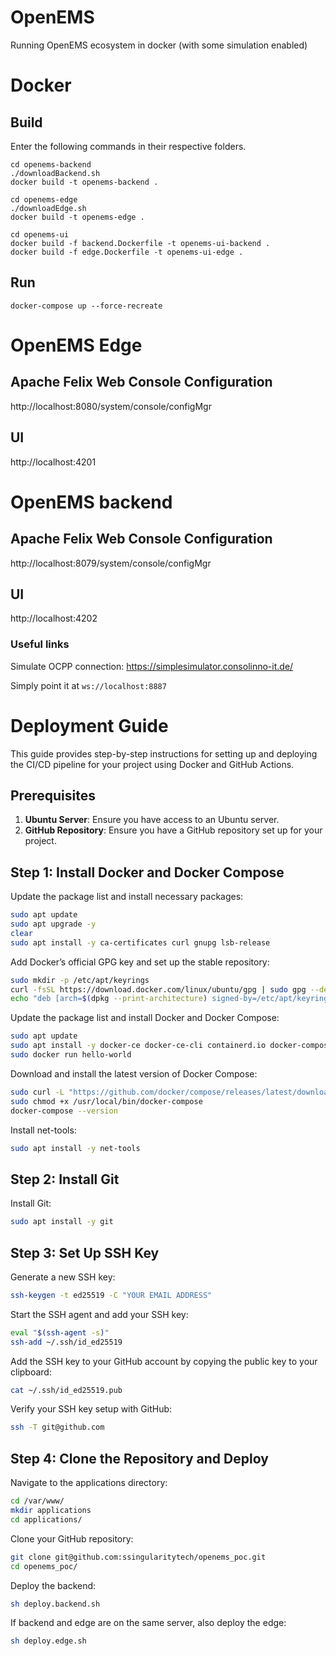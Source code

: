 # OpenEMS

Running OpenEMS ecosystem in docker (with some simulation enabled)

# Docker

## Build

Enter the following commands in their respective folders.

```
cd openems-backend
./downloadBackend.sh
docker build -t openems-backend .
```

```
cd openems-edge
./downloadEdge.sh
docker build -t openems-edge .
```

```
cd openems-ui
docker build -f backend.Dockerfile -t openems-ui-backend .
docker build -f edge.Dockerfile -t openems-ui-edge .
```

## Run

`docker-compose up --force-recreate`

# OpenEMS Edge
## Apache Felix Web Console Configuration 
http://localhost:8080/system/console/configMgr

## UI
http://localhost:4201


# OpenEMS backend
## Apache Felix Web Console Configuration 
http://localhost:8079/system/console/configMgr

## UI
http://localhost:4202

### Useful links
Simulate OCPP connection:
https://simplesimulator.consolinno-it.de/

Simply point it at `ws://localhost:8887`

# Deployment Guide

This guide provides step-by-step instructions for setting up and deploying the CI/CD pipeline for your project using Docker and GitHub Actions.

## Prerequisites

1. **Ubuntu Server**: Ensure you have access to an Ubuntu server.
2. **GitHub Repository**: Ensure you have a GitHub repository set up for your project.

## Step 1: Install Docker and Docker Compose

Update the package list and install necessary packages:

```sh
sudo apt update
sudo apt upgrade -y
clear
sudo apt install -y ca-certificates curl gnupg lsb-release
```

Add Docker’s official GPG key and set up the stable repository:
  
```sh
sudo mkdir -p /etc/apt/keyrings
curl -fsSL https://download.docker.com/linux/ubuntu/gpg | sudo gpg --dearmor -o /etc/apt/keyrings/docker.gpg
echo "deb [arch=$(dpkg --print-architecture) signed-by=/etc/apt/keyrings/docker.gpg] https://download.docker.com/linux/ubuntu $(lsb_release -cs) stable" | sudo tee /etc/apt/sources.list.d/docker.list > /dev/null
```

Update the package list and install Docker and Docker Compose:

```sh
sudo apt update
sudo apt install -y docker-ce docker-ce-cli containerd.io docker-compose-plugin
sudo docker run hello-world
```

Download and install the latest version of Docker Compose:

```sh
sudo curl -L "https://github.com/docker/compose/releases/latest/download/docker-compose-$(uname -s)-$(uname -m)" -o /usr/local/bin/docker-compose
sudo chmod +x /usr/local/bin/docker-compose
docker-compose --version
```

Install net-tools:

```sh
sudo apt install -y net-tools
```

## Step 2: Install Git

Install Git:

```sh
sudo apt install -y git
```

## Step 3: Set Up SSH Key

Generate a new SSH key:

```sh
ssh-keygen -t ed25519 -C "YOUR EMAIL ADDRESS"
```

Start the SSH agent and add your SSH key:

```sh
eval "$(ssh-agent -s)"
ssh-add ~/.ssh/id_ed25519
```

Add the SSH key to your GitHub account by copying the public key to your clipboard:

```sh
cat ~/.ssh/id_ed25519.pub
```

Verify your SSH key setup with GitHub:

```sh
ssh -T git@github.com
```

## Step 4: Clone the Repository and Deploy

Navigate to the applications directory:

```sh
cd /var/www/
mkdir applications
cd applications/
```

Clone your GitHub repository:

```sh
git clone git@github.com:ssingularitytech/openems_poc.git
cd openems_poc/
```

Deploy the backend:

```sh
sh deploy.backend.sh
```

If backend and edge are on the same server, also deploy the edge:
  
```sh
sh deploy.edge.sh
```
